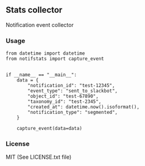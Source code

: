 ## Stats collector

Notification event collector

### Usage
```
from datetime import datetime
from notifstats import capture_event


if __name__ == "__main__":
    data = {
        "notification_id": "test-12345",
        "event_type": "sent_to_slackbot",
        "object_id": "test-67890",
        "taxonomy_id": "test-2345",
        "created_at": datetime.now().isoformat(),
        "notification_type": "segmented",
    }

    capture_event(data=data)
```

### License
MIT (See LICENSE.txt file)